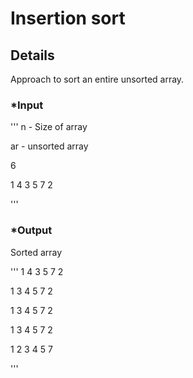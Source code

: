 # Insertion sort 

## Details

Approach to sort an entire unsorted array.

### *Input

'''
n - Size of array

ar - unsorted array

6

1 4 3 5 7 2

'''

### *Output

Sorted array

'''
1 4 3 5 7 2

1 3 4 5 7 2

1 3 4 5 7 2

1 3 4 5 7 2

1 2 3 4 5 7

'''